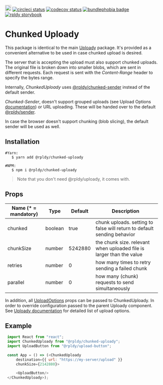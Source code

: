 <a href="https://badge.fury.io/js/%40rpldy%2Fchunked-uploady">
    <img src="https://badge.fury.io/js/%40rpldy%2Fchunked-uploady.svg" alt="npm version" height="20"></a>
<a href="https://circleci.com/gh/rpldy/react-uploady">
    <img src="https://circleci.com/gh/rpldy/react-uploady.svg?style=svg" alt="circleci status"/></a>  
<a href="https://codecov.io/gh/rpldy/react-uploady">
    <img src="https://codecov.io/gh/rpldy/react-uploady/branch/master/graph/badge.svg" alt="codecov status"/></a> 
<a href="https://bundlephobia.com/result?p=@rpldy/chunked-uploady">
    <img src="https://badgen.net/bundlephobia/minzip/@rpldy/chunked-uploady" alt="bundlephobia badge"/></a>
<a href="https://react-uploady-storybook.netlify.com/?path=/story/chunked-uploady--simple">
   <img src="https://cdn.jsdelivr.net/gh/storybookjs/brand@master/badge/badge-storybook.svg" alt="rpldy storybook"/></a> 

# Chunked Uploady

This package is identical to the main [Uploady](../uploady) package. It's provided as a convenient alternative
to be used in case chunked upload is desired. 

The server that is accepting the upload must also support chunked uploads. 
The original file is broken down into smaller blobs, which are sent in different requests. 
Each request is sent with the _Content-Range_ header to specify the bytes range.

Internally, _ChunkedUploady_ uses [@rpldy/chunked-sender](../../chunked-sender) instead of the default sender.

_Chunked-Sender_, doesn't support grouped uploads (see Upload Options [documentation](../uploady#props)) or URL uploading. 
These will be handed over to the default [@rpldy/sender](../../sender).

In case the browser doesn't support chunking (blob slicing), the default sender will be used as well.

## Installation

```shell
#Yarn: 
   $ yarn add @rpldy/chunked-uploady

#NPM:
   $ npm i @rpldy/chunked-uploady
``` 

> Note that you don't need @rpldy/uploady, it comes with.

## Props

| Name (* = mandatory) | Type          | Default       | Description  
| --------------       | ------------- | ------------- | ------------
| chunked               | boolean       | true          | chunk uploads. setting to false will return to default sending behavior
| chunkSize             | number        | 5242880      | the chunk size. relevant when uploaded file is larger than the value
| retries               | number        | 0             | how many times to retry sending a failed chunk
| parallel              | number        | 0             | how many (chunk) requests to send simultaneously

In addition, all [UploadOptions](../../shared/src/types.js#L104) props can be passed to ChunkedUploady.
In order to override configuration passed to the parent Uploady component. 
See [Uploady documentation](../uploady#props) for detailed list of upload options.   

## Example

```javascript
 import React from "react";
 import ChunkedUploady from "@rpldy/chunked-uploady";
 import UploadButton from "@rpldy/upload-button";
 
 const App = () => (<ChunkedUploady
     destination={{ url: "https://my-server/upload" }}
     chunkSize={2142880}>
        
     <UploadButton/>
 </ChunkedUploady>);
 
 ```

